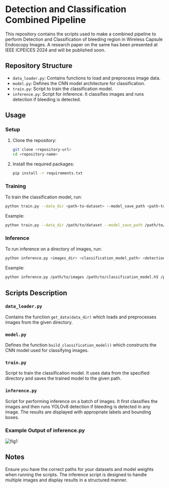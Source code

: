# Detection and Classification Combined Pipeline
This repository contains the scripts used to make a combined pipeline to perform Detection and Classification of bleeding region in Wireless Capsule Endoscopy Images. A research paper on the same has been presented
at IEEE ICPEICES 2024 and will be published soon.

## Repository Structure
- `data_loader.py`: Contains functions to load and preprocess image data.
- `model.py`: Defines the CNN model architecture for classification.
- `train.py`: Script to train the classification model.
- `inference.py`: Script for inference. It classifies images and runs detection if bleeding is detected.

## Usage
### Setup
1. Clone the repository:
    ```bash
    git clone <repository-url>
    cd <repository-name>
    ```

2. Install the required packages:
    ```bash
    pip install -r requirements.txt
    ```
### Training

To train the classification model, run:
```bash
python train.py --data_dir <path-to-dataset> --model_save_path <path-to-save-model>
```

Example:
```bash
python train.py --data_dir /path/to/dataset --model_save_path /path/to/save/model
```

### Inference

To run inference on a directory of images, run:
```bash
python inference.py <images_dir> <classification_model_path> <detection_weights_path>
```

Example:
```bash
python inference.py /path/to/images /path/to/classification_model.h5 /path/to/yolo_weights/best.pt
```

## Scripts Description

### `data_loader.py`

Contains the function `get_data(data_dir)` which loads and preprocesses images from the given directory.

### `model.py`

Defines the function `build_classification_model()` which constructs the CNN model used for classifying images.

### `train.py`

Script to train the classification model. It uses data from the specified directory and saves the trained model to the given path.

### `inference.py`

Script for performing inference on a batch of images. It first classifies the images and then runs YOLOv8 detection if bleeding is detected in any image. The results are displayed with appropriate labels and bounding boxes.
### Example Output of inference.py
![fig1](https://github.com/manasdhir/Detection_and_Classification_Pipeline-WCEBleedGen-/assets/142010408/f696d309-bf0d-4f31-8a15-c934498173b5)

## Notes

Ensure you have the correct paths for your datasets and model weights when running the scripts. The inference script is designed to handle multiple images and display results in a structured manner.


